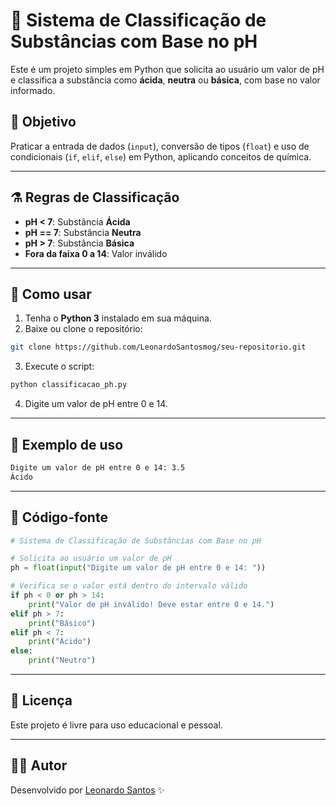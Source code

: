 # 🧪 Sistema de Classificação de Substâncias com Base no pH

Este é um projeto simples em Python que solicita ao usuário um valor de pH e classifica a substância como **ácida**, **neutra** ou **básica**, com base no valor informado.

## 🎯 Objetivo

Praticar a entrada de dados (`input`), conversão de tipos (`float`) e uso de condicionais (`if`, `elif`, `else`) em Python, aplicando conceitos de química.

---

## ⚗️ Regras de Classificação

- **pH < 7**: Substância **Ácida**
- **pH == 7**: Substância **Neutra**
- **pH > 7**: Substância **Básica**
- **Fora da faixa 0 a 14**: Valor inválido

---

## 🚀 Como usar

1. Tenha o **Python 3** instalado em sua máquina.
2. Baixe ou clone o repositório:

```bash
git clone https://github.com/LeonardoSantosmog/seu-repositorio.git
```

3. Execute o script:

```bash
python classificacao_ph.py
```

4. Digite um valor de pH entre 0 e 14.

---

## 💬 Exemplo de uso

```bash
Digite um valor de pH entre 0 e 14: 3.5
Ácido
```

---

## 🧾 Código-fonte

```python
# Sistema de Classificação de Substâncias com Base no pH

# Solicita ao usuário um valor de pH
ph = float(input("Digite um valor de pH entre 0 e 14: "))

# Verifica se o valor está dentro do intervalo válido
if ph < 0 or ph > 14:
    print("Valor de pH inválido! Deve estar entre 0 e 14.")
elif ph > 7:
    print("Básico")
elif ph < 7:
    print("Ácido")
else:
    print("Neutro")
```

---

## 📄 Licença

Este projeto é livre para uso educacional e pessoal.

---

## 👨‍🔬 Autor

Desenvolvido por [Leonardo Santos](https://github.com/LeonardoSantosmog) ✨
